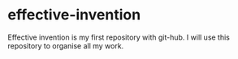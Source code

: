 # effective-invention
Effective invention is my first repository with git-hub. I will use this repository to organise all my work.
